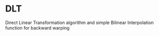 # DLT
Direct Linear Transformation algorithm and simple Bilinear Interpolation function for backward warping
